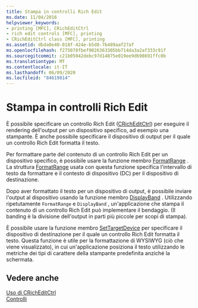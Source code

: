 ```yaml
---
title: Stampa in controlli Rich Edit
ms.date: 11/04/2016
helpviewer_keywords:
- printing [MFC], CRichEditCtrl
- rich edit controls [MFC], printing
- CRichEditCtrl class [MFC], printing
ms.assetid: dbda0e40-018f-424e-b5d8-7b489aaf27af
ms.openlocfilehash: f275078fbef9026363305bb714da3a2af333c91f
ms.sourcegitcommit: c21b05042debc97d14875e019ee9d698691ffc0b
ms.translationtype: MT
ms.contentlocale: it-IT
ms.lasthandoff: 06/09/2020
ms.locfileid: "84619814"
---
```

# <a name="printing-in-rich-edit-controls"></a>Stampa in controlli Rich Edit

È possibile specificare un controllo Rich Edit ([CRichEditCtrl](reference/cricheditctrl-class.md)) per eseguire il rendering dell'output per un dispositivo specifico, ad esempio una stampante. È anche possibile specificare il dispositivo di output per il quale un controllo Rich Edit formatta il testo.

Per formattare parte del contenuto di un controllo Rich Edit per un dispositivo specifico, è possibile usare la funzione membro [FormatRange](reference/cricheditctrl-class.md#formatrange) . La struttura [FormatRange](/windows/win32/api/richedit/ns-richedit-formatrange) usata con questa funzione specifica l'intervallo di testo da formattare e il contesto di dispositivo (DC) per il dispositivo di destinazione.

Dopo aver formattato il testo per un dispositivo di output, è possibile inviare l'output al dispositivo usando la funzione membro [DisplayBand](reference/cricheditctrl-class.md#displayband) . Utilizzando ripetutamente `FormatRange` e `DisplayBand` , un'applicazione che stampa il contenuto di un controllo Rich Edit può implementare il bendaggio. (Il banding è la divisione dell'output in parti più piccole per scopi di stampa).

È possibile usare la funzione membro [SetTargetDevice](reference/cricheditctrl-class.md#settargetdevice) per specificare il dispositivo di destinazione per il quale un controllo Rich Edit formatta il testo. Questa funzione è utile per la formattazione di WYSIWYG (ciò che viene visualizzato), in cui un'applicazione posiziona il testo utilizzando le metriche dei tipi di carattere della stampante predefinita anziché la schermata.

## <a name="see-also"></a>Vedere anche

[Uso di CRichEditCtrl](using-cricheditctrl.md)<br/>
[Controlli](controls-mfc.md)
